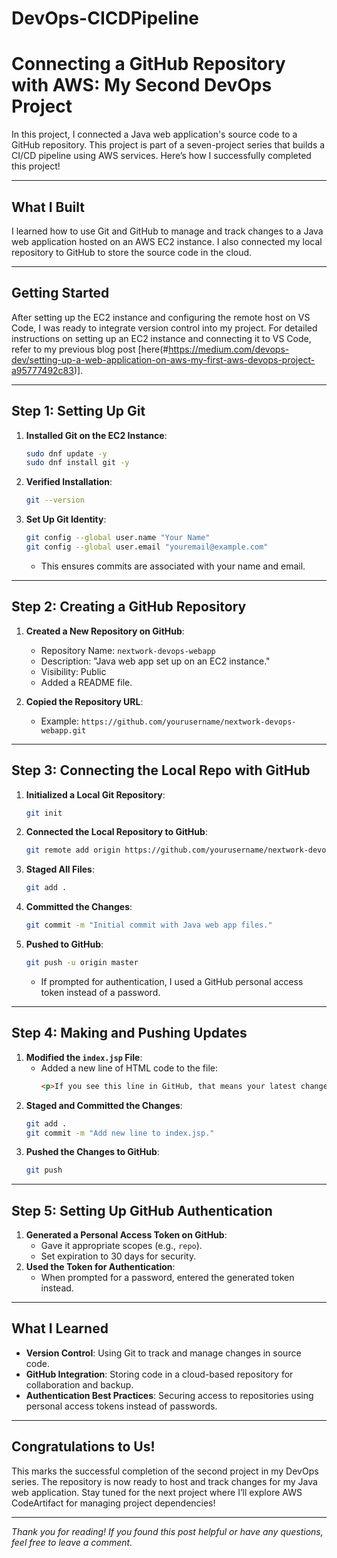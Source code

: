 # DevOps-CICDPipeline
# Connecting a GitHub Repository with AWS: My Second DevOps Project

In this project, I connected a Java web application's source code to a GitHub repository. This project is part of a seven-project series that builds a CI/CD pipeline using AWS services. Here’s how I successfully completed this project!

---

## What I Built

I learned how to use Git and GitHub to manage and track changes to a Java web application hosted on an AWS EC2 instance. I also connected my local repository to GitHub to store the source code in the cloud.

---

## Getting Started

After setting up the EC2 instance and configuring the remote host on VS Code, I was ready to integrate version control into my project. For detailed instructions on setting up an EC2 instance and connecting it to VS Code, refer to my previous blog post [here(#https://medium.com/devops-dev/setting-up-a-web-application-on-aws-my-first-aws-devops-project-a95777492c83)].

---

## Step 1: Setting Up Git

1. **Installed Git on the EC2 Instance**:
   ```bash
   sudo dnf update -y
   sudo dnf install git -y
   ```
2. **Verified Installation**:
   ```bash
   git --version
   ```
3. **Set Up Git Identity**:
   ```bash
   git config --global user.name "Your Name"
   git config --global user.email "youremail@example.com"
   ```
   - This ensures commits are associated with your name and email.

---

## Step 2: Creating a GitHub Repository

1. **Created a New Repository on GitHub**:
   - Repository Name: `nextwork-devops-webapp`
   - Description: "Java web app set up on an EC2 instance."
   - Visibility: Public
   - Added a README file.

2. **Copied the Repository URL**:
   - Example: `https://github.com/yourusername/nextwork-devops-webapp.git`

---

## Step 3: Connecting the Local Repo with GitHub

1. **Initialized a Local Git Repository**:
   ```bash
   git init
   ```
2. **Connected the Local Repository to GitHub**:
   ```bash
   git remote add origin https://github.com/yourusername/nextwork-devops-webapp.git
   ```
3. **Staged All Files**:
   ```bash
   git add .
   ```
4. **Committed the Changes**:
   ```bash
   git commit -m "Initial commit with Java web app files."
   ```
5. **Pushed to GitHub**:
   ```bash
   git push -u origin master
   ```
   - If prompted for authentication, I used a GitHub personal access token instead of a password.

---

## Step 4: Making and Pushing Updates

1. **Modified the `index.jsp` File**:
   - Added a new line of HTML code to the file:
     ```html
     <p>If you see this line in GitHub, that means your latest changes are getting pushed to your cloud repo :o</p>
     ```
2. **Staged and Committed the Changes**:
   ```bash
   git add .
   git commit -m "Add new line to index.jsp."
   ```
3. **Pushed the Changes to GitHub**:
   ```bash
   git push
   ```

---

## Step 5: Setting Up GitHub Authentication

1. **Generated a Personal Access Token on GitHub**:
   - Gave it appropriate scopes (e.g., `repo`).
   - Set expiration to 30 days for security.
2. **Used the Token for Authentication**:
   - When prompted for a password, entered the generated token instead.

---

## What I Learned

- **Version Control**: Using Git to track and manage changes in source code.
- **GitHub Integration**: Storing code in a cloud-based repository for collaboration and backup.
- **Authentication Best Practices**: Securing access to repositories using personal access tokens instead of passwords.

---

## Congratulations to Us!

This marks the successful completion of the second project in my DevOps series. The repository is now ready to host and track changes for my Java web application. Stay tuned for the next project where I’ll explore AWS CodeArtifact for managing project dependencies!

---

*Thank you for reading! If you found this post helpful or have any questions, feel free to leave a comment.*


